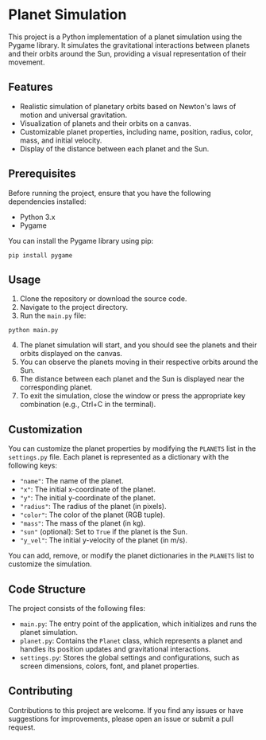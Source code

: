 # Planet Simulation

This project is a Python implementation of a planet simulation using the Pygame library. It simulates the gravitational interactions between planets and their orbits around the Sun, providing a visual representation of their movement.

## Features

- Realistic simulation of planetary orbits based on Newton's laws of motion and universal gravitation.
- Visualization of planets and their orbits on a canvas.
- Customizable planet properties, including name, position, radius, color, mass, and initial velocity.
- Display of the distance between each planet and the Sun.

## Prerequisites

Before running the project, ensure that you have the following dependencies installed:

- Python 3.x
- Pygame

You can install the Pygame library using pip:

```
pip install pygame
```

## Usage

1. Clone the repository or download the source code.
2. Navigate to the project directory.
3. Run the `main.py` file:

```
python main.py
```

4. The planet simulation will start, and you should see the planets and their orbits displayed on the canvas.
5. You can observe the planets moving in their respective orbits around the Sun.
6. The distance between each planet and the Sun is displayed near the corresponding planet.
7. To exit the simulation, close the window or press the appropriate key combination (e.g., Ctrl+C in the terminal).

## Customization

You can customize the planet properties by modifying the `PLANETS` list in the `settings.py` file. Each planet is represented as a dictionary with the following keys:

- `"name"`: The name of the planet.
- `"x"`: The initial x-coordinate of the planet.
- `"y"`: The initial y-coordinate of the planet.
- `"radius"`: The radius of the planet (in pixels).
- `"color"`: The color of the planet (RGB tuple).
- `"mass"`: The mass of the planet (in kg).
- `"sun"` (optional): Set to `True` if the planet is the Sun.
- `"y_vel"`: The initial y-velocity of the planet (in m/s).

You can add, remove, or modify the planet dictionaries in the `PLANETS` list to customize the simulation.

## Code Structure

The project consists of the following files:

- `main.py`: The entry point of the application, which initializes and runs the planet simulation.
- `planet.py`: Contains the `Planet` class, which represents a planet and handles its position updates and gravitational interactions.
- `settings.py`: Stores the global settings and configurations, such as screen dimensions, colors, font, and planet properties.

## Contributing

Contributions to this project are welcome. If you find any issues or have suggestions for improvements, please open an issue or submit a pull request.
